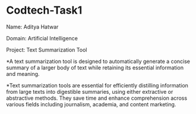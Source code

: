 # Codtech-Task1

Name: Aditya Hatwar

Domain: Artificial Intelligence

Project: Text Summarization Tool

*A text summarization tool is designed to automatically generate a concise summary of a larger body of text while retaining its essential information and meaning. 

*Text summarization tools are essential for efficiently distilling information from large texts into digestible summaries, using either extractive or abstractive methods. They save time and enhance comprehension across various fields including journalism, academia, and content marketing.

